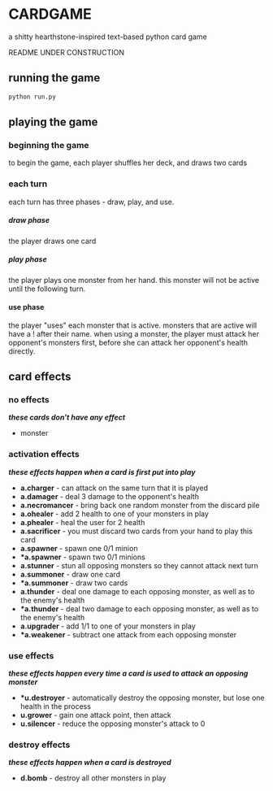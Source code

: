 # CARDGAME
a shitty hearthstone-inspired text-based python card game

README UNDER CONSTRUCTION

## running the game
```bash
python run.py
```
## playing the game
### beginning the game
to begin the game, each player shuffles her deck, and draws two cards
### each turn
each turn has three phases - draw, play, and use.
##### draw phase
the player draws one card
##### play phase
the player plays one monster from her hand. this monster will not be active until the following turn.
#### use phase
the player "uses" each monster that is active. monsters that are active will have a ! after their name.
when using a monster, the player must attack her opponent's monsters first, before she can attack her opponent's health directly.


## card effects
### no effects
***these cards don't have any effect***
* monster
### activation effects
***these effects happen when a card is first put into play***
* **a.charger** - can attack on the same turn that it is played
* **a.damager** - deal 3 damage to the opponent's health
* **a.necromancer** - bring back one random monster from the discard pile
* **a.ohealer** - add 2 health to one of your monsters in play
* **a.phealer** - heal the user for 2 health
* **a.sacrificer** - you must discard two cards from your hand to play this card
* **a.spawner** - spawn one 0/1 minion
* **\*a.spawner** - spawn two 0/1 minions
* **a.stunner** - stun all opposing monsters so they cannot attack next turn
* **a.summoner** - draw one card
* **\*a.summoner** - draw two cards
* **a.thunder** - deal one damage to each opposing monster, as well as to the enemy's health
* **\*a.thunder** - deal two damage to each opposing monster, as well as to the enemy's health
* **a.upgrader** - add 1/1 to one of your monsters in play
* **\*a.weakener** - subtract one attack from each opposing monster

### use effects
***these effects happen every time a card is used to attack an opposing monster***
* **\*u.destroyer** - automatically destroy the opposing monster, but lose one health in the process
* **u.grower** - gain one attack point, then attack
* **u.silencer** - reduce the opposing monster's attack to 0

### destroy effects
***these effects happen when a card is destroyed***
* **d.bomb** - destroy all other monsters in play
